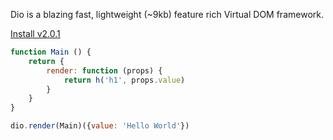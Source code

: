 Dio is a blazing fast, lightweight (~9kb) feature rich Virtual DOM framework.

[Install v2.0.1](./documentation "button")

```javascript
function Main () {
	return {
		render: function (props) {
			return h('h1', props.value)
		}
	}
}

dio.render(Main)({value: 'Hello World'})
```
